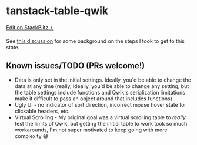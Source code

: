 # tanstack-table-qwik

[Edit on StackBlitz ⚡️](https://stackblitz.com/edit/tanstack-table-qwik)

See [this discussion](https://github.com/BuilderIO/qwik/discussions/1918) for some background on the steps I took to get to this state.

## Known issues/TODO (PRs welcome!)

- Data is only set in the initial settings. Ideally, you'd be able to change the data at any time (really, ideally, you'd be able to change any setting, but the table settings include functions and Qwik's serialization limitations make it difficult to pass an object around that includes functions)
- Ugly UI - no indicator of sort direction, incorrect mouse hover state for clickable headers, etc.
- Virtual Scrolling - My original goal was a virtual scrolling table to <i>really</i> test the limits of Qwik, but getting the initial table to work took so much workarounds, I'm not super motivated to keep going with more complexity 😅
